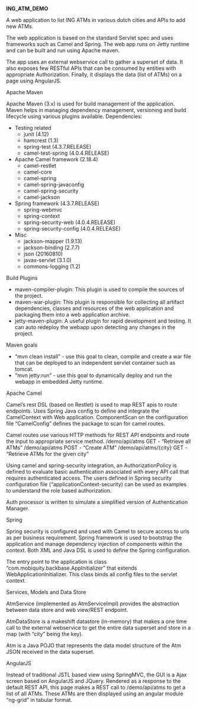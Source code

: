 <b>ING_ATM_DEMO</b>

A web application to list ING ATMs in various dutch cities and APIs to add new ATMs.

The web application is based on the standard Servlet spec and uses frameworks such as Camel and Spring. The web app runs on Jetty runtime and can be built and run using Apache maven.

The app uses an external webservice call to gather a superset of data. It also exposes few RESTful APIs that can be consumed by entities with appropriate Authorization. Finally, it displays the data (list of ATMs) on a page using AngularJS.


Apache Maven

Apache Maven (3.x) is used for build management of the application. Maven helps in managing dependency management, versioning and build lifecycle using various plugins available.
Dependencies:
- Testing related 
    - junit (4.12)
    - hamcrest (1.3)
    - spring-test (4.3.7.RELEASE)
    - camel-test-spring (4.0.4.RELEASE)
- Apache Camel framework (2.18.4)
    - camel-restlet
    - camel-core
    - camel-spring
    - camel-spring-javaconfig
    - camel-spring-security
    - camel-jackson
- Spring framework (4.3.7.RELEASE)
    - spring-webmvc
    - spring-context
    - spring-security-web (4.0.4.RELEASE)
    - spring-security-config (4.0.4.RELEASE)
- Misc
    - jackson-mapper (1.9.13)
    - jackson-binding (2.7.7)
    - json (20160810)
    - javax-servlet (3.1.0)
    - commons-logging (1.2)

Build Plugins
- maven-compiler-plugin: This plugin is used to compile the sources of the project.
- maven-war-plugin: This plugin is responsible for collecting all artifact dependencies, classes and resources of the web application and packaging them into a web application archive.
- jetty-maven-plugin: A useful plugin for rapid development and testing. It can auto redeploy the webapp upon detecting any changes in the project.

Maven goals
- “mvn clean install” - use this goal to clean, compile and create a war file that can be deployed to an independent servlet container such as tomcat.
- “mvn jetty:run” - use this goal to dynamically deploy and run the webapp in embedded Jetty runtime.


Apache Camel

Camel’s rest DSL (based on Restlet) is used to map REST apis to route endpoints. Uses Spring Java config to define and integrate the CamelContext with Web application. ComponentScan on the configuration file “CamelConfig” defines the package to scan for camel routes.

Camel routes use various HTTP methods for REST API endpoints and route the input to appropriate service method.
/demo/api/atms GET - “Retrieve all ATMs”
/demo/api/atms POST - “Create ATM”
/demo/api/atms/{city} GET - “Retrieve ATMs for the given city”

Using camel and spring-security integration, an AuthorizationPolicy is defined to evaluate basic authentication associated with every API call that requires authenticated access. The users defined in Spring security configuration file (“applicationContext-security) can be used as examples to understand the role based authorization.

Auth processor is written to simulate a simplified version of Authentication Manager.


Spring

Spring security is configured and used with Camel to secure access to urls as per business requirement.
Spring framework is used to bootstrap the application and manage dependency injection of components within the context. Both XML and Java DSL is used to define the Spring configuration.

The entry point to the application is class “com.mobiquity.backbase.AppInitializer” that extends WebApplicationInitializer. This class binds all config files to the servlet context.


Services, Models and Data Store

AtmService (implemented as AtmServiceImpl) provides the abstraction between data store and web view/REST endpoint.

AtmDataStore is a makeshift datastore (in-memory) that makes a one time call to the external webservice to get the entire data superset and store in a map (with “city” being the key).

Atm is a Java POJO that represents the data model structure of the Atm JSON received in the data superset.


AngularJS

Instead of traditional JSTL based view using SpringMVC, the GUI is a Ajax screen based on AngularJS and JQuery. Rendered as a response to the default REST API, this page makes a REST call to /demo/api/atms to get a list of all ATMs. These ATMs are then displayed using an angular module “ng-grid” in tabular format.
